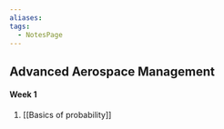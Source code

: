 ```yaml
---
aliases: 
tags:
  - NotesPage
---
```


## Advanced Aerospace Management

#### Week 1
1) [[Basics of probability]]

